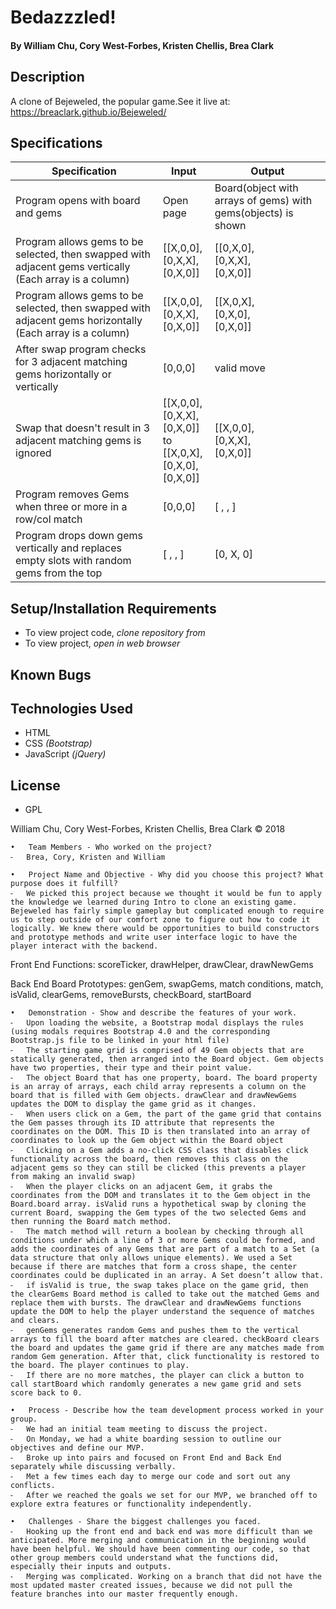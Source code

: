 # **Bedazzzled!**

#### By William Chu, Cory West-Forbes, Kristen Chellis, Brea Clark

## Description

A clone of Bejeweled, the popular game.See it live at: https://breaclark.github.io/Bejeweled/

## Specifications

| Specification | Input | Output |
| --- | --- | --- |
| Program opens with board and gems | Open page | Board(object with arrays of gems) with gems(objects) is shown |
| Program allows gems to be selected, then swapped with adjacent gems vertically (Each array is a column)| [[X,0,0],<br>[0,X,X],<br>[0,X,0]]| [[0,X,0],<br>[0,X,X],<br>[0,X,0]] |
| Program allows gems to be selected, then swapped with adjacent gems horizontally (Each array is a column)| [[X,0,0],<br>[0,X,X],<br>[0,X,0]]| [[X,0,X],<br>[0,X,0],<br>[0,X,0]] |
| After swap program checks for 3 adjacent matching gems horizontally or vertically | [0,0,0] | valid move |
| Swap that doesn't result in 3 adjacent matching gems is ignored | [[X,0,0],<br>[0,X,X],<br>[0,X,0]]<br>to<br>[[X,0,X],<br>[0,X,0],<br>[0,X,0]] | [[X,0,0],<br>[0,X,X],<br>[0,X,0]] |
|Program removes Gems when three or more in a row/col match| [0,0,0]| [ , , ]|
|Program drops down gems vertically and replaces empty slots with random gems from the top| [ , , ]| [0, X, 0]|

## Setup/Installation Requirements

* To view project code, _clone repository from_
* To view project, _open in web browser_

## Known Bugs

## Technologies Used

* HTML
* CSS _(Bootstrap)_
* JavaScript _(jQuery)_

## License

* GPL

William Chu, Cory West-Forbes, Kristen Chellis, Brea Clark
 © 2018


	•	Team Members - Who worked on the project?
	⁃	Brea, Cory, Kristen and William
 
	•	Project Name and Objective - Why did you choose this project? What purpose does it fulfill?
	⁃	We picked this project because we thought it would be fun to apply the knowledge we learned during Intro to clone an existing game. Bejeweled has fairly simple gameplay but complicated enough to require us to step outside of our comfort zone to figure out how to code it logically. We knew there would be opportunities to build constructors and prototype methods and write user interface logic to have the player interact with the backend. 
 
 Front End Functions:
	scoreTicker,
	drawHelper,
	drawClear,
	drawNewGems
 
 Back End Board Prototypes: 
	genGem,
	swapGems,
 match conditions,
	match,
	isValid,
	clearGems,
	removeBursts,
	checkBoard,
	startBoard
 
	•	Demonstration - Show and describe the features of your work.
	⁃	Upon loading the website, a Bootstrap modal displays the rules (using modals requires Bootstrap 4.0 and the corresponding Bootstrap.js file to be linked in your html file)
	⁃	The starting game grid is comprised of 49 Gem objects that are statically generated, then arranged into the Board object. Gem objects have two properties, their type and their point value.
	⁃	The object Board that has one property, board. The board property is an array of arrays, each child array represents a column on the board that is filled with Gem objects. drawClear and drawNewGems updates the DOM to display the game grid as it changes.
	⁃	When users click on a Gem, the part of the game grid that contains the Gem passes through its ID attribute that represents the coordinates on the DOM. This ID is then translated into an array of coordinates to look up the Gem object within the Board object
	⁃	Clicking on a Gem adds a no-click CSS class that disables click functionality across the board, then removes this class on the adjacent gems so they can still be clicked (this prevents a player from making an invalid swap)
	⁃	When the player clicks on an adjacent Gem, it grabs the coordinates from the DOM and translates it to the Gem object in the Board.board array. isValid runs a hypothetical swap by cloning the current Board, swapping the Gem types of the two selected Gems and then running the Board match method.
	⁃	The match method will return a boolean by checking through all conditions under which a line of 3 or more Gems could be formed, and adds the coordinates of any Gems that are part of a match to a Set (a data structure that only allows unique elements). We used a Set because if there are matches that form a cross shape, the center coordinates could be duplicated in an array. A Set doesn’t allow that.
	⁃	if isValid is true, the swap takes place on the game grid, then the clearGems Board method is called to take out the matched Gems and replace them with bursts. The drawClear and drawNewGems functions update the DOM to help the player understand the sequence of matches and clears.
	⁃	genGems generates random Gems and pushes them to the vertical arrays to fill the board after matches are cleared. checkBoard clears the board and updates the game grid if there are any matches made from random Gem generation. After that, click functionality is restored to the board. The player continues to play.
	⁃	If there are no more matches, the player can click a button to call startBoard which randomly generates a new game grid and sets score back to 0. 
 
	•	Process - Describe how the team development process worked in your group.
	⁃	We had an initial team meeting to discuss the project.
	⁃	On Monday, we had a white boarding session to outline our objectives and define our MVP.
	⁃	Broke up into pairs and focused on Front End and Back End separately while discussing verbally.
	⁃	Met a few times each day to merge our code and sort out any conflicts.
	⁃	After we reached the goals we set for our MVP, we branched off to explore extra features or functionality independently. 
 
	•	Challenges - Share the biggest challenges you faced.
	⁃	Hooking up the front end and back end was more difficult than we anticipated. More merging and communication in the beginning would have been helpful. We should have been commenting our code, so that other group members could understand what the functions did, especially their inputs and outputs.
	⁃	Merging was complicated. Working on a branch that did not have the most updated master created issues, because we did not pull the feature branches into our master frequently enough.
